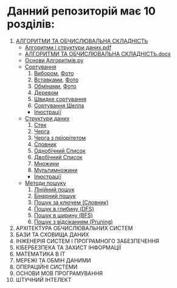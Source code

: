 # Данний репозиторій має 10 розділів:
1. [АЛГОРИТМИ ТА ОБЧИСЛЮВАЛЬНА СКЛАДНІСТЬ](https://github.com/Vervol03/Preparation-for-Exams/tree/main/Section%201)
   + [Алгоритми і структури даних.pdf](https://github.com/Vervol03/Preparation-for-Exams/blob/main/Section%201/Алгоритми%20і%20структури%20даних.pdf)
   + [АЛГОРИТМИ ТА ОБЧИСЛЮВАЛЬНА СКЛАДНІСТЬ.docx](https://github.com/Vervol03/Preparation-for-Exams/blob/main/Section%201/АЛГОРИТМИ%20ТА%20ОБЧИСЛЮВАЛЬНА%20СКЛАДНІСТЬ.docx)
   + [Основи Алгоритмів.py](https://github.com/Vervol03/Preparation-for-Exams/blob/main/Section%201/Основи%20Алгоритмів.py)
   + [Сортування](https://github.com/Vervol03/Preparation-for-Exams/tree/main/Section%201/Сортування)
       1. [Вибором](https://github.com/Vervol03/Preparation-for-Exams/blob/main/Section%201/Сортування/1_Вибором.py), [Фото](https://github.com/Vervol03/Preparation-for-Exams/blob/main/Section%201/Сортування/Ілюстрації/Сортування%20Вибором.png)
       2. [Вставками](https://github.com/Vervol03/Preparation-for-Exams/blob/main/Section%201/Сортування/2_Вставками.py), [Фото](https://github.com/Vervol03/Preparation-for-Exams/blob/main/Section%201/Сортування/Ілюстрації/Сортування%20Вставками.png)
       3. [Обмінами](https://github.com/Vervol03/Preparation-for-Exams/blob/main/Section%201/Сортування/3_Обмінами.py), [Фото](https://github.com/Vervol03/Preparation-for-Exams/blob/main/Section%201/Сортування/Ілюстрації/Сортування%20Обмінами.gif)
       4. [Деревом](https://github.com/Vervol03/Preparation-for-Exams/blob/main/Section%201/Сортування/4_Деревом.py)
       5. [Швидке сортування](https://github.com/Vervol03/Preparation-for-Exams/blob/main/Section%201/Сортування/5_Швидке%20сортування.py)
       6. [Сортування Шелла](https://github.com/Vervol03/Preparation-for-Exams/blob/main/Section%201/Сортування/6_Сортування%20Шелла.py)
       + [Ілюстрації](https://github.com/Vervol03/Preparation-for-Exams/tree/main/Section%201/Сортування/Ілюстрації)
   + [Структури даних](https://github.com/Vervol03/Preparation-for-Exams/tree/main/Section%201/Структури%20даних)
       1. [Стек](https://github.com/Vervol03/Preparation-for-Exams/blob/main/Section%201/Структури%20даних/1_Стек.py)
       2. [Черга](https://github.com/Vervol03/Preparation-for-Exams/blob/main/Section%201/Структури%20даних/2_Черга.py)
       3. [Черга з пріорітетом](https://github.com/Vervol03/Preparation-for-Exams/blob/main/Section%201/Структури%20даних/3_Черга%20з%20пріорітетом.py)
       4. [Словник](https://github.com/Vervol03/Preparation-for-Exams/blob/main/Section%201/Структури%20даних/4_Словник.py)
       5. [Однобічний Список](https://github.com/Vervol03/Preparation-for-Exams/blob/main/Section%201/Структури%20даних/5_Однобічний%20Список.py)
       6. [Двобічний Список](https://github.com/Vervol03/Preparation-for-Exams/blob/main/Section%201/Структури%20даних/6_Двобічний%20Список.py)
       7. [Множини](https://github.com/Vervol03/Preparation-for-Exams/blob/main/Section%201/Структури%20даних/7_Множини.py)
       8. [Мультимножини](https://github.com/Vervol03/Preparation-for-Exams/blob/main/Section%201/Структури%20даних/8_Мультимножини.py)
       + [Ілюстрації](https://github.com/Vervol03/Preparation-for-Exams/tree/main/Section%201/Структури%20даних/Ілюстрації)
    + [Методи пошуку](https://github.com/Vervol03/Preparation-for-Exams/tree/main/Section%201/Методи%20пошуку)
      1. [Лінійний пошук](https://github.com/Vervol03/Preparation-for-Exams/tree/main/Section%201/Методи%20пошуку/1_Лінійний%20пошук.py)
      2. [Бінарний пошук](https://github.com/Vervol03/Preparation-for-Exams/tree/main/Section%201/Методи%20пошуку/2_Бінарний%20пошук.py)
      3. [Пошук за ключем (Словник)](https://github.com/Vervol03/Preparation-for-Exams/tree/main/Section%201/Методи%20пошуку/3_Пошук%20за%20ключем%20(Словник).py)
      4. [Пошук в глибину (DFS)](https://github.com/Vervol03/Preparation-for-Exams/tree/main/Section%201/Методи%20пошуку/4_Пошук%20в%20глибину%20(DFS).py)
      5. [Пошук в ширину (BFS)](https://github.com/Vervol03/Preparation-for-Exams/tree/main/Section%201/Методи%20пошуку/5_Пошук%20в%20ширину%20(BFS).py)
      6. [Пошук з відсіканням (Pruning)](https://github.com/Vervol03/Preparation-for-Exams/tree/main/Section%201/Методи%20пошуку/6_Пошук%20з%20відсіканням%20(Pruning).py)
2. АРХІТЕКТУРА ОБЧИСЛЮВАЛЬНИХ СИСТЕМ
3. БАЗИ ТА СХОВИЩА ДАНИХ
4. ІНЖЕНЕРІЯ СИСТЕМ І ΠΡΟΓΡΑМНОГО ЗАБЕЗПЕЧЕННЯ
5. КІБЕРБЕЗПЕКА ТА ЗАХИСТ ІНФОРМАЦІЇ
6. MATEMAТИКА В ІT
7. МЕРЕЖІ ТА ОБМІН ДАНИМИ
8. ОПЕРАЦІЙНІ СИСТЕМИ
9.  ОСНОВИ МОВ ПРОГРАМУВАННЯ
10. ШТУЧНИЙ ІНТЕЛЕКТ